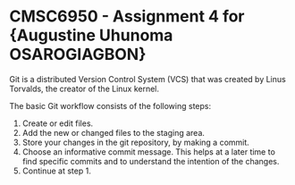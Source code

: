 # CMSC6950 - Assignment 4 for {Augustine Uhunoma OSAROGIAGBON}

Git is a distributed Version Control System (VCS) that was created by
Linus Torvalds, the creator of the Linux kernel.


The basic Git workflow consists of the following steps:

1. Create or edit files.
2. Add the new or changed files to the staging area.
3. Store your changes in the git repository, by making a commit.
4. Choose an informative commit message. This helps at a later time to find
   specific commits and to understand the intention of the changes.
5. Continue at step 1.
